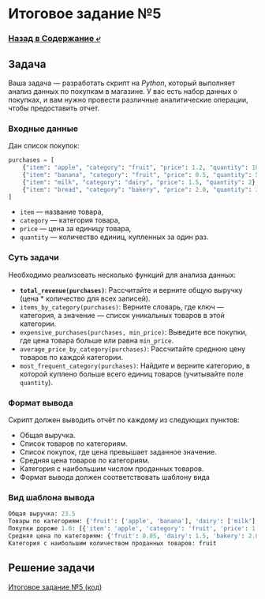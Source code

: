 # Итоговое задание №5

### [Назад в Содержание ⤶](/README.md)

## Задача
Ваша задача — разработать скрипт на *Python*, который выполняет анализ данных по покупкам в магазине. У вас есть набор 
данных о покупках, и вам нужно провести различные аналитические операции, чтобы предоставить отчет.  

### Входные данные
Дан список покупок:

```python
purchases = [
    {"item": "apple", "category": "fruit", "price": 1.2, "quantity": 10},
    {"item": "banana", "category": "fruit", "price": 0.5, "quantity": 5},
    {"item": "milk", "category": "dairy", "price": 1.5, "quantity": 2},
    {"item": "bread", "category": "bakery", "price": 2.0, "quantity": 3},
]
```

- `item` — название товара,
- `category` — категория товара,
- `price` — цена за единицу товара,
- `quantity` — количество единиц, купленных за один раз.


### Суть задачи
Необходимо реализовать несколько функций для анализа данных:
- **`total_revenue(purchases)`**: Рассчитайте и верните общую выручку (цена * количество для всех записей).  
- `items_by_category(purchases)`: Верните словарь, где ключ — категория, а значение — список уникальных товаров в этой 
категории.  
- `expensive_purchases(purchases, min_price)`: Выведите все покупки, где цена товара больше или равна `min_price`.  
- `average_price_by_category(purchases)`: Рассчитайте среднюю цену товаров по каждой категории.  
- `most_frequent_category(purchases)`: Найдите и верните категорию, в которой куплено больше всего единиц товаров 
(учитывайте поле `quantity`).  

### Формат вывода
Скрипт должен выводить отчёт по каждому из следующих пунктов:
- Общая выручка.  
- Список товаров по категориям.  
- Список покупок, где цена превышает заданное значение.  
- Средняя цена товаров по категориям.  
- Категория с наибольшим числом проданных товаров.  
- Формат вывода должен соответствовать шаблону вида  

### Вид шаблона вывода

```python
Общая выручка: 23.5
Товары по категориям: {'fruit': ['apple', 'banana'], 'dairy': ['milk'], 'bakery': ['bread']}
Покупки дороже 1.0: [{'item': 'apple', 'category': 'fruit', 'price': 1.2, 'quantity': 10}, {'item': 'milk', 'category': 'dairy', 'price': 1.5, 'quantity': 2}, {'item': 'bread', 'category': 'bakery', 'price': 2.0, 'quantity': 3}]
Средняя цена по категориям: {'fruit': 0.85, 'dairy': 1.5, 'bakery': 2.0}
Категория с наибольшим количеством проданных товаров: fruit
```

## Решение задачи
[Итоговое задание №5 (код)](final_task_5.py)